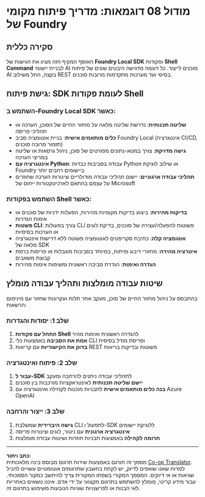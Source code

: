 <!--
CO_OP_TRANSLATOR_METADATA:
{
  "original_hash": "729f809c84e99609364180c090c43405",
  "translation_date": "2025-10-01T02:08:10+00:00",
  "source_file": "Module08/samples/README.md",
  "language_code": "he"
}
-->
# מודול 08 דוגמאות: מדריך פיתוח מקומי של Foundry

## סקירה כללית

האוסף המקיף הזה מציג את הגישות של **Foundry Local SDK** ופקודות **Shell Command** לבניית יישומי AI מוכנים לייצור. כל דוגמה מדגישה היבטים שונים של פיתוח AI בקצה, החל משילוב REST בסיסי ועד מערכות מתקדמות מרובות סוכנים.

## גישת פיתוח: SDK לעומת פקודות Shell

### השתמש ב-Foundry Local SDK כאשר:

- **שליטה תכנותית**: נדרשת שליטה מלאה על מחזור החיים של הסוכן, הערכה או תהליכי פריסה
- **כלים מותאמים אישית**: בניית אוטומציה סביב Foundry Local (אינטגרציה CI/CD, תזמור מרובה סוכנים)
- **גישה מדויקת**: צורך במטא-נתונים מפורטים של סוכן, ניהול גרסאות או שליטה במריצי הערכה
- **אינטגרציה עם Python**: עבודה בסביבות כבדות Python או שילוב לוגיקת Foundry ביישומים רחבים יותר
- **תהליכי עבודה ארגוניים**: יישום תהליכי עבודה מודולריים וצינורות הערכה שחוזרים על עצמם בהתאם לארכיטקטורות ייחוס של Microsoft

### השתמש בפקודות Shell כאשר:

- **בדיקות מהירות**: ביצוע בדיקות מקומיות מהירות, הפעלות ידניות של סוכנים או אימות הגדרות
- **פשטות CLI**: צורך בפעולות CLI פשוטות להפעלה/עצירה של סוכנים, בדיקת לוגים או הערכות בסיסיות
- **אוטומציה קלה**: כתיבת סקריפטים לאוטומציה פשוטה ללא דרישות אינטגרציה מלאה של SDK
- **איטרציה מהירה**: מחזורי דיבוג ופיתוח, במיוחד בסביבות מוגבלות או פריסות ברמת קבוצת משאבים
- **הגדרה ואימות**: הגדרת סביבה ראשונית ומשימות אימות מהירות

## שיטות עבודה מומלצות ותהליך עבודה מומלץ

בהתבסס על ניהול מחזור החיים של סוכן, מעקב אחר תלות ועקרונות שחזור עם מינימום הרשאות:

### שלב 1: יסודות והגדרות
1. **התחל עם פקודות Shell** להגדרה ראשונית ואימות מהיר
2. **אמת את הסביבה** באמצעות כלי CLI ופריסת מודל בסיסית
3. **בדוק את הקישוריות** עם קריאות REST פשוטות ובדיקות בריאות

### שלב 2: פיתוח ואינטגרציה
1. **עבור ל-SDK** לתהליכי עבודה ניתנים להרחבה ומעקב
2. **יישם שליטה תכנותית** לאינטראקציות מורכבות בין סוכנים
3. **בנה כלים מותאמים אישית** לתבניות מוכנות לקהילה ואינטגרציה עם Azure OpenAI

### שלב 3: ייצור והרחבה
1. **גישה היברידית** שמשלבת CLI לתפעול ו-SDK ללוגיקת יישומים
2. **אינטגרציה ארגונית** עם ניטור, לוגים וצינורות פריסה
3. **תרומה לקהילה** באמצעות תבניות חוזרות ושיטות עבודה מומלצות

---

**כתב ויתור**:  
מסמך זה תורגם באמצעות שירות תרגום מבוסס בינה מלאכותית [Co-op Translator](https://github.com/Azure/co-op-translator). למרות שאנו שואפים לדיוק, יש לקחת בחשבון שתרגומים אוטומטיים עשויים להכיל שגיאות או אי דיוקים. המסמך המקורי בשפתו המקורית צריך להיחשב כמקור הסמכותי. עבור מידע קריטי, מומלץ להשתמש בתרגום מקצועי על ידי אדם. איננו נושאים באחריות לאי הבנות או לפרשנויות שגויות הנובעות משימוש בתרגום זה.